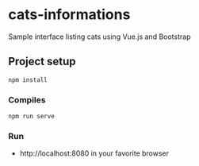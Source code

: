 # cats-informations

Sample interface listing cats using Vue.js and Bootstrap

## Project setup
```
npm install
```

### Compiles
```
npm run serve
```

### Run
- http://localhost:8080 in your favorite browser
